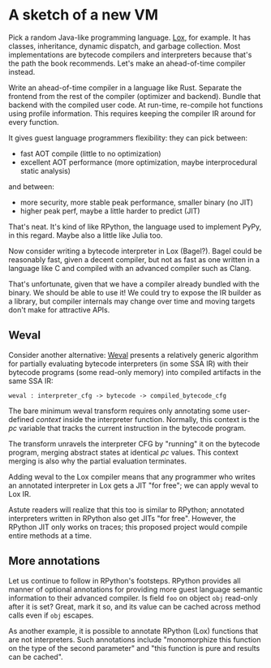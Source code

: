 # A sketch of a new VM

Pick a random Java-like programming language. [Lox][lox], for example. It has
classes, inheritance, dynamic dispatch, and garbage collection. Most
implementations are bytecode compilers and interpreters because that's the path
the book recommends. Let's make an ahead-of-time compiler instead.

[lox]: https://craftinginterpreters.com/the-lox-language.html

Write an ahead-of-time compiler in a language like Rust. Separate the frontend
from the rest of the compiler (optimizer and backend). Bundle that backend with
the compiled user code. At run-time, re-compile hot functions using profile
information. This requires keeping the compiler IR around for every function.

It gives guest language programmers flexibility: they can pick between:

* fast AOT compile (little to no optimization)
* excellent AOT performance (more optimization, maybe interprocedural static analysis)

and between:

* more security, more stable peak performance, smaller binary (no JIT)
* higher peak perf, maybe a little harder to predict (JIT)

That's neat. It's kind of like RPython, the language used to implement PyPy, in
this regard. Maybe also a little like Julia too.

Now consider writing a bytecode interpreter in Lox (Bagel?). Bagel could be
reasonably fast, given a decent compiler, but not as fast as one written in a
language like C and compiled with an advanced compiler such as Clang.

That's unfortunate, given that we have a compiler already bundled with the
binary. We should be able to use it! We could try to expose the IR builder as a
library, but compiler internals may change over time and moving targets don't
make for attractive APIs.

## Weval

Consider another alternative: [Weval][weval] presents a relatively generic
algorithm for partially evaluating bytecode interpreters (in some SSA IR) with
their bytecode programs (some read-only memory) into compiled artifacts in the
same SSA IR:

[weval]: https://bernsteinbear.com/blog/weval/

```
weval : interpreter_cfg -> bytecode -> compiled_bytecode_cfg
```

The bare minimum weval transform requires only annotating some user-defined
*context* inside the interpreter function. Normally, this context is the *pc*
variable that tracks the current instruction in the bytecode program.

The transform unravels the interpreter CFG by "running" it on the bytecode
program, merging abstract states at identical *pc* values. This context merging
is also why the partial evaluation terminates.

Adding weval to the Lox compiler means that any programmer who writes an
annotated interpreter in Lox gets a JIT "for free"; we can apply weval to Lox
IR.

Astute readers will realize that this too is similar to RPython; annotated
interpreters written in RPython also get JITs "for free". However, the RPython
JIT only works on traces; this proposed project would compile entire methods at
a time.

## More annotations

Let us continue to follow in RPython's footsteps. RPython provides all manner
of optional annotations for providing more guest language semantic information
to their advanced compiler. Is field `foo` on object `obj` read-only after it
is set? Great, mark it so, and its value can be cached across method calls even
if `obj` escapes.

As another example, it is possible to annotate RPython (Lox) functions that are
not interpreters. Such annotations include "monomorphize this function on the
type of the second parameter" and "this function is pure and results can be
cached".
